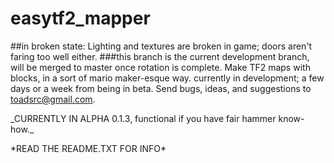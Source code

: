 # easytf2_mapper
##in broken state: Lighting and textures are broken in game; doors aren't faring too well either.
###this branch is the current development branch, will be merged to master once rotation is complete.
Make TF2 maps with blocks, in a sort of mario maker-esque way. currently in development; a few days or a week from being in beta. Send bugs, ideas, and suggestions to toadsrc@gmail.com.
<p>
_CURRENTLY IN ALPHA 0.1.3, functional if you have fair hammer know-how._
<p>
*READ THE README.TXT FOR INFO*
